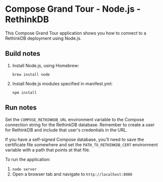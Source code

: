 # Compose Grand Tour - Node.js - RethinkDB

This Compose Grand Tour application shows you how to connect to a RethinkDB deployment using Node.js.

## Build notes

1. Install Node.js, using Homebrew:

    ```shell
    brew install node
    ```

2. Install Node.js modules specified in manifest.yml:

    ```shell
    npm install
    ```

## Run notes

Set the `COMPOSE_RETHINKDB_URL` environment variable to the Compose connection string for the RethinkDB database. Remember to create a user for RethinkDB and include that user's credentials in the URL.

If you have a self-signed Compose database, you'll need to save the certificate file somewhere and set the `PATH_TO_RETHINKDB_CERT` environment variable with a path that points at that file.

To run the application:

1. `node server`
2. Open a browser tab and navigate to `http://localhost:8080`

